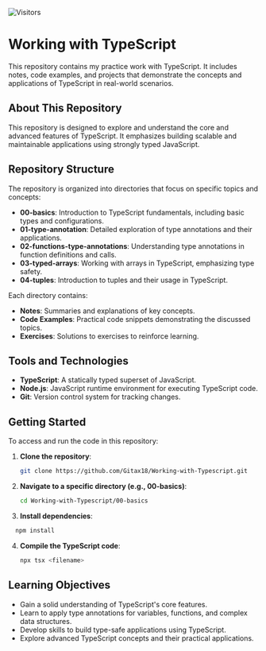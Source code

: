 ![Visitors](https://api.visitorbadge.io/api/visitors?path=https%3A%2F%2Fgithub.com%2FGitax18%2FWorking-with-Typescript&label=visitors&countColor=%233078c6&style=flat-square&labelStyle=upper)

# Working with TypeScript

This repository contains my practice work with TypeScript. It includes notes, code examples, and projects that demonstrate the concepts and applications of TypeScript in real-world scenarios.

## About This Repository

This repository is designed to explore and understand the core and advanced features of TypeScript. It emphasizes building scalable and maintainable applications using strongly typed JavaScript.

## Repository Structure

The repository is organized into directories that focus on specific topics and concepts:

- **00-basics**: Introduction to TypeScript fundamentals, including basic types and configurations.
- **01-type-annotation**: Detailed exploration of type annotations and their applications.
- **02-functions-type-annotations**: Understanding type annotations in function definitions and calls.
- **03-typed-arrays**: Working with arrays in TypeScript, emphasizing type safety.
- **04-tuples**: Introduction to tuples and their usage in TypeScript.

Each directory contains:

- **Notes**: Summaries and explanations of key concepts.
- **Code Examples**: Practical code snippets demonstrating the discussed topics.
- **Exercises**: Solutions to exercises to reinforce learning.

## Tools and Technologies

- **TypeScript**: A statically typed superset of JavaScript.
- **Node.js**: JavaScript runtime environment for executing TypeScript code.
- **Git**: Version control system for tracking changes.

## Getting Started

To access and run the code in this repository:

1. **Clone the repository**:
   ```bash
   git clone https://github.com/Gitax18/Working-with-Typescript.git
   ```
2. **Navigate to a specific directory (e.g., 00-basics)**:

   ```bash
   cd Working-with-Typescript/00-basics
   ```

3. **Install dependencies**:

```bash
  npm install
```

4. **Compile the TypeScript code**:
   ```bash
   npx tsx <filename>
   ```

## Learning Objectives

- Gain a solid understanding of TypeScript's core features.
- Learn to apply type annotations for variables, functions, and complex data structures.
- Develop skills to build type-safe applications using TypeScript.
- Explore advanced TypeScript concepts and their practical applications.
